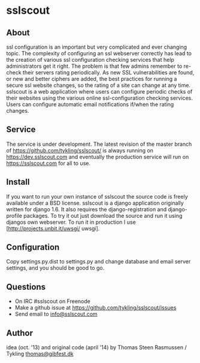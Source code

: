 sslscout
========

About
-----
ssl configuration is an important but very complicated and ever changing topic. The complexity of configuring an ssl webserver correctly has lead to the creation of various ssl configuration checking services that help administrators get it right. The problem is that few admins remember to re-check their servers rating periodically. As new SSL vulnerabilities are found, or new and better ciphers are added, the best practices for running a secure ssl website changes, so the rating of a site can change at any time. sslscout is a web application where users can configure periodic checks of their websites using the various online ssl-configuration checking services. Users can configure automatic email notifications if/when the rating changes.


Service
-------
The service is under development. The latest revision of the master branch of https://github.com/tykling/sslscout/ is always running on https://dev.sslscout.com and eventually the production service will run on https://sslscout.com for all to use.


Install
-------
If you want to run your own instance of sslscout the source code is freely available under a BSD license. sslscout is a django application originally written for django 1.6. It also requires the django-registration and django-profile packages. To try it out just download the source and run it using djangos own webserver. To run it in production I use [http://projects.unbit.it/uwsgi/ uwsgi].


Configuration
-------------
Copy settings.py.dist to settings.py and change database and email server settings, and you should be good to go.


Questions
---------
- On IRC #sslscout on Freenode
- Make a github issue at https://github.com/tykling/sslscout/issues
- Send email to info@sslscout.com


Author
------
idea (oct. '13) and original code (april '14) by Thomas Steen Rasmussen / Tykling <thomas@gibfest.dk>

